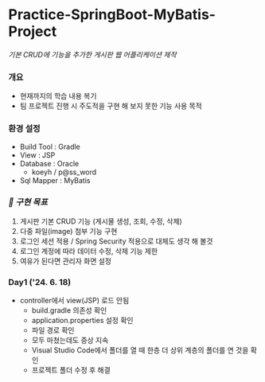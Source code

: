 # Practice-SpringBoot-MyBatis-Project
_기본 CRUD에 기능을 추가한 게시판 웹 어플리케이션 제작_

### 개요
- 현재까지의 학습 내용 복기
- 팀 프로젝트 진행 시 주도적을 구현 해 보지 못한 기능 사용 목적

### 환경 설정
- Build Tool : Gradle
- View : JSP
- Database : Oracle
    - koeyh / p@ss_word
- Sql Mapper : MyBatis

### _📌 구현 목표_
1. 게시판 기본 CRUD 기능 (게시물 생성, 조회, 수정, 삭제)
2. 다중 파일(image) 첨부 기능 구현
3. 로그인 세션 적용 / Spring Security 적용으로 대체도 생각 해 볼것
4. 로그인 계정에 따라 데이터 수정, 삭제 기능 제한
5. 여유가 된다면 관리자 화면 설정

### Day1 ('24. 6. 18)
- controller에서 view(JSP) 로드 안됨
    - build.gradle 의존성 확인
    - application.properties 설정 확인
    - 파일 경로 확인
    - 모두 마쳤는데도 증상 지속
    - Visual Studio Code에서 폴더를 열 때 한층 더 상위 계층의 폴더를 연 것을 확인
    - 프로젝트 폴더 수정 후 해결
